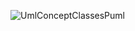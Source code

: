 ![UmlConceptClassesPuml](https://www.planttext.com/api/plantuml/png/bLBBQiCm4BplLom-5dpejPGI2BqrbwRvW4LQqeMrx6hNJUZZtokKchYOq5Qd6Mb6CokqCgViOwS0pn8PW-IW32wkZBlD0wxx57XmN2kPiG5KW3lZZE-0PMc_brJHK4uEVOwLS4UYy3aPjfBsZ_moilctBv_O4n-zyaZEF_Ntnu7p94_KSGKsS11IUIENFfqT6uuII4jX6zKf-N_Y5kRVK-iJt7wqxQphQRUvRh1jxx2vQkPZtw1nYW1d-KLXvbVXmpnZKN0HTN7-ANSX-9jvwh8gbvIFyWK0)
